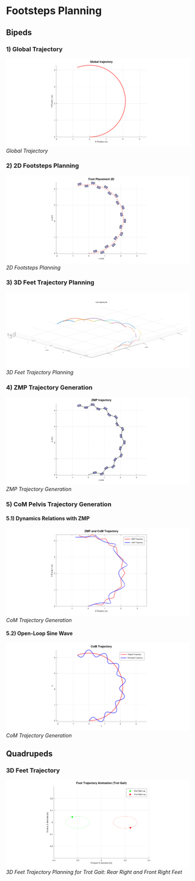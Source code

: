 # Footsteps Planning

## Bipeds

### 1) Global Trajectory

![Argo](./images/global_traj.png)
*Global Trajectory*

### 2) 2D Footsteps Planning

![Argo](./images/2D_footsteps.png)
*2D Footsteps Planning*

### 3) 3D Feet Trajectory Planning

![Argo](./images/3D.png)
*3D Feet Trajectory Planning*

### 4) ZMP Trajectory Generation

![Argo](./images/zmp.png)
*ZMP Trajectory Generation*

### 5) CoM Pelvis Trajectory Generation

#### 5.1) Dynamics Relations with ZMP

![Argo](./images/com_dyn.png)
*CoM Trajectory Generation*

#### 5.2) Open-Loop Sine Wave 

![Argo](./images/com_sine.png)
*CoM Trajectory Generation*

## Quadrupeds

### 3D Feet Trajectory

![Argo](./images/trot_gait.gif)
*3D Feet Trajectory Planning for Trot Gait: Rear Right and Front Right Feet*
